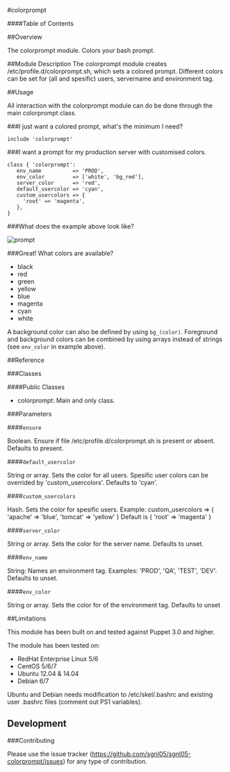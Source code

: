 #colorprompt

####Table of Contents

##Overview

The colorprompt module. Colors your bash prompt.

##Module Description
The colorprompt module creates /etc/profile.d/colorprompt.sh, which sets a colored prompt. Different colors can be set for (all and spesific) users, servername and environment tag.

##Usage

All interaction with the colorprompt module can do be done through the main colorprompt class.

###I just want a colored prompt, what's the minimum I need?

```puppet
include 'colorprompt'
```

###I want a prompt for my production server with customised colors.

```puppet
class { 'colorprompt':
   env_name          => 'PROD',
   env_color         => ['white', 'bg_red'],
   server_color      => 'red',
   default_usercolor => 'cyan',
   custom_usercolors => {
     'root' => 'magenta',
   },
}
```

###What does the example above look like?

![prompt](https://raw.githubusercontent.com/sgnl05/sgnl05-colorprompt/master/example.png)

###Great! What colors are available?

* black
* red
* green
* yellow
* blue
* magenta
* cyan
* white

A background color can also be defined by using `bg_(color)`. Foreground and background colors can be combined by using arrays instead of strings (see `env_color` in example above).

##Reference

###Classes

####Public Classes

* colorprompt: Main and only class.

###Parameters

####`ensure`

Boolean. Ensure if file /etc/profile.d/colorprompt.sh is present or absent.
Defaults to present.

####`default_usercolor`

String or array. Sets the color for all users. Spesific user colors can be overrided by 'custom_usercolors'.
Defaults to 'cyan'.

####`custom_usercolors`

Hash. Sets the color for spesific users. Example: custom_usercolors => { 'apache' => 'blue', 'tomcat' => 'yellow' }
Default is { 'root' => 'magenta' }

####`server_color`

String or array. Sets the color for the server name. 
Defaults to unset.

####`env_name`

String: Names an environment tag. Examples: 'PROD', 'QA', 'TEST', 'DEV'.
Defaults to unset.

####`env_color`

String or array. Sets the color for of the environment tag.
Defaults to unset

##Limitations

This module has been built on and tested against Puppet 3.0 and higher.

The module has been tested on:
* RedHat Enterprise Linux 5/6
* CentOS 5/6/7
* Ubuntu 12.04 & 14.04
* Debian 6/7

Ubuntu and Debian needs modification to /etc/skel/.bashrc and existing user .bashrc files (comment out PS1 variables).

## Development

###Contributing

Please use the issue tracker (https://github.com/sgnl05/sgnl05-colorprompt/issues) for any type of contribution. 
